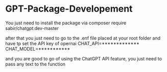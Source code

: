 # GPT-Package-Developement

You just need to install the package via
composer require sabir/chatgpt:dev-master

after that you just need to go to the .enf file placed at your root folder and have tp set the API key of opernai
CHAT_API=*************
CHAT_MODEL=***********

and you are good to go of using the ChatGPT API feature, 
you just need to pass any text to the function 
